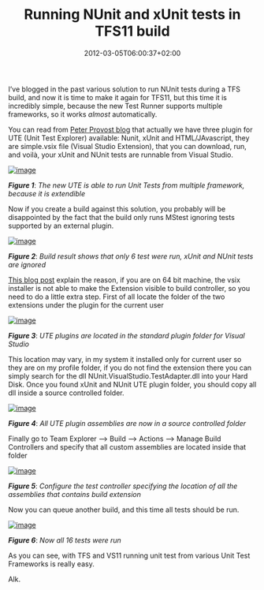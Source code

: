 ﻿---
title: "Running NUnit and xUnit tests in TFS11 build"
description: ""
date: 2012-03-05T06:00:37+02:00
draft: false
tags: [Nunit,Testing,TFS11,Unit Testing]
categories: [Team Foundation Server,Testing]
---
I’ve blogged in the past various solution to run NUnit tests during a TFS build, and now it is time to make it again for TFS11, but this time it is incredibly simple, because the new Test Runner supports multiple frameworks, so it works *almost* automatically.

You can read from [Peter Provost blog](http://www.peterprovost.org/blog/post/Visual-Studio-11-Beta-Unit-Testing-Plugins-List.aspx) that actually we have three plugin for UTE (Unit Test Explorer) available: Nunit, xUnit and HTML/JAvascript, they are simple.vsix file (Visual Studio Extension), that you can download, run, and voilà, your xUnit and NUnit tests are runnable from Visual Studio.

[![image](https://www.codewrecks.com/blog/wp-content/uploads/2012/03/image_thumb.png "image")](https://www.codewrecks.com/blog/wp-content/uploads/2012/03/image.png)

 ***Figure 1***: *The new UTE is able to run Unit Tests from multiple framework, because it is extendible*

Now if you create a build against this solution, you probably will be disappointed by the fact that the build only runs MStest ignoring tests supported by an external plugin.

[![image](https://www.codewrecks.com/blog/wp-content/uploads/2012/03/image_thumb1.png "image")](https://www.codewrecks.com/blog/wp-content/uploads/2012/03/image1.png)

 ***Figure 2***: *Build result shows that only 6 test were run, xUnit and NUnit tests are ignored*

[This blog post](http://blogs.msdn.com/b/aseemb/archive/2012/03/03/how-to-make-your-discoverer-executor-extension-visible-to-ute.aspx) explain the reason, if you are on 64 bit machine, the vsix installer is not able to make the Extension visible to build controller, so you need to do a little extra step. First of all locate the folder of the two extensions under the plugin for the current user

[![image](https://www.codewrecks.com/blog/wp-content/uploads/2012/03/image_thumb2.png "image")](https://www.codewrecks.com/blog/wp-content/uploads/2012/03/image2.png)

 ***Figure 3***: *UTE plugins are located in the standard plugin folder for Visual Studio*

This location may vary, in my system it installed only for current user so they are on my profile folder, if you do not find the extension there you can simply search for the dll NUnit.VisualStudio.TestAdapter.dll into your Hard Disk. Once you found xUnit and NUnit UTE plugin folder, you should copy all dll inside a source controlled folder.

[![image](https://www.codewrecks.com/blog/wp-content/uploads/2012/03/image_thumb3.png "image")](https://www.codewrecks.com/blog/wp-content/uploads/2012/03/image3.png)

 ***Figure 4***: *All UTE plugin assemblies are now in a source controlled folder*

Finally go to Team Explorer –&gt; Build –&gt; Actions –&gt; Manage Build Controllers and specify that all custom assemblies are located inside that folder

[![image](https://www.codewrecks.com/blog/wp-content/uploads/2012/03/image_thumb4.png "image")](https://www.codewrecks.com/blog/wp-content/uploads/2012/03/image4.png)

 ***Figure 5***: *Configure the test controller specifying the location of all the assemblies that contains build extension*

Now you can queue another build, and this time all tests should be run.

[![image](https://www.codewrecks.com/blog/wp-content/uploads/2012/03/image_thumb5.png "image")](https://www.codewrecks.com/blog/wp-content/uploads/2012/03/image5.png)

 ***Figure 6***: *Now all 16 tests were run*

As you can see, with TFS and VS11 running unit test from various Unit Test Frameworks is really easy.

Alk.
